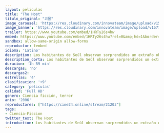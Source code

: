 ```yaml
---
layout: peliculas
title: "The Host"
titulo_original: "괴물"
image_carousel: 'https://res.cloudinary.com/innovateam/image/upload/v1577044961/host-min_ahblcd.jpg'
image_banner: 'https://res.cloudinary.com/innovateam/image/upload/v1577044962/the-host-movie-2006-min_mnyows.jpg'
trailer: https://www.youtube.com/embed/1HRTy26s4hw
embed: https://www.youtube.com/embed/1HRTy26s4hw?rel=0&amp;hd=1&border=0&wmode=opaque&enablejsapi=1&modestbranding=1&controls=1&showinfo=1
sandbox: allow-same-origin allow-forms
reproductor: fembed
idioma: 'Latino'
description: Los habitantes de Seúl observan sorprendidos un extraño objeto que cuelga de un puente sobre el río Han. El objeto es, en realidad, una monstruosa criatura mutante que al despertar devora a todo aquel que se cruza en su camino. En medio de tanto horror, la criatura mutante rapta a la hija del dueño de un quiosco que vive felizmente a la orilla del río. Mientras el ejército fracasa una y otra vez en sus intentos de destruir al monstruo, este hombrecillo anónimo y su familia intentan recuperar a su hija.
description_corta: Los habitantes de Seúl observan sorprendidos un extraño objeto que cuelga de un puente sobre el río Han. El objeto es, en realidad, una monstruosa criatura mutante que al despertar devora a todo aquel que se...
duracion: '1h 59 min'
descargas: 'no'
descargas2:
estrellas: '4'
clasificacion: '+9'
category: 'peliculas'
calidad: 'Full HD'
genero: Ciencia ficción, terror
anio: '2006'
reproductores: ["https://cine24.online/stream/21203"]
tags:
- Ciencia-Ficcion
twitter_text: The Host
introduction: Los habitantes de Seúl observan sorprendidos un extraño objeto que cuelga de un puente sobre el río Han. El objeto es, en realidad, una monstruosa criatura mutante que al despertar devora a todo aquel que se
---
```



 








